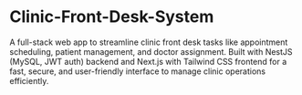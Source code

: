 # Clinic-Front-Desk-System
A full-stack web app to streamline clinic front desk tasks like appointment scheduling, patient management, and doctor assignment. Built with NestJS (MySQL, JWT auth) backend and Next.js with Tailwind CSS frontend for a fast, secure, and user-friendly interface to manage clinic operations efficiently.
